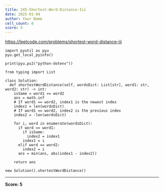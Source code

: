 ```yaml
---
title: 245-Shortest-Word-Distance-Iii
date: 2025-01-04
author: Your Name
cell_count: 6
score: 5
---
```


https://leetcode.com/problems/shortest-word-distance-iii


```
import pyutil as pyu
pyu.get_local_pyinfo()
```


```
print(pyu.ps2("python-dotenv"))
```


```
from typing import List
```


```
class Solution:
  def shortestWordDistance(self, wordsDict: List[str], word1: str, word2: str) -> int:
    isSame = word1 == word2
    ans = math.inf
    # If word1 == word2, index1 is the newest index
    index1 = len(wordsDict)
    # If word1 == word2, index2 is the previous index
    index2 = -len(wordsDict)

    for i, word in enumerate(wordsDict):
      if word == word1:
        if isSame:
          index2 = index1
        index1 = i
      elif word == word2:
        index2 = i
      ans = min(ans, abs(index1 - index2))

    return ans
```


```
new Solution().shortestWordDistance()
```


---
**Score: 5**